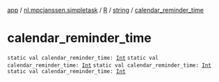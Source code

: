 [app](../../../index.md) / [nl.mpcjanssen.simpletask](../../index.md) / [R](../index.md) / [string](index.md) / [calendar_reminder_time](.)

# calendar_reminder_time

`static val calendar_reminder_time: `[`Int`](https://kotlinlang.org/api/latest/jvm/stdlib/kotlin/-int/index.html)
`static val calendar_reminder_time: `[`Int`](https://kotlinlang.org/api/latest/jvm/stdlib/kotlin/-int/index.html)
`static val calendar_reminder_time: `[`Int`](https://kotlinlang.org/api/latest/jvm/stdlib/kotlin/-int/index.html)
`static val calendar_reminder_time: `[`Int`](https://kotlinlang.org/api/latest/jvm/stdlib/kotlin/-int/index.html)